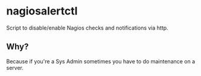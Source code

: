 # nagiosalertctl

Script to disable/enable Nagios checks and notifications via http.

## Why?

Because if you're a Sys Admin sometimes you have to do maintenance on a server.
